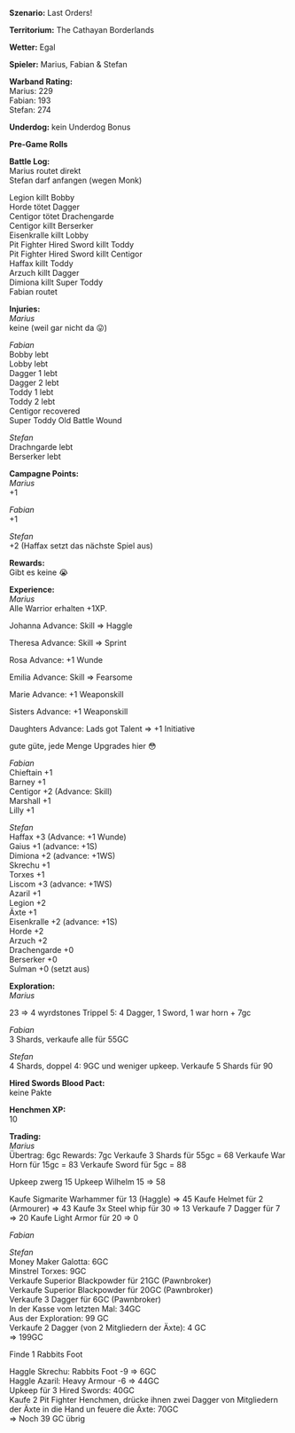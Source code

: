 **Szenario:** Last Orders!

**Territorium:** The Cathayan Borderlands  

**Wetter:** Egal  

**Spieler:** Marius, Fabian & Stefan

**Warband Rating:**  
Marius: 229    
Fabian: 193    
Stefan: 274     

**Underdog:** kein Underdog Bonus   

**Pre-Game Rolls**  

**Battle Log:**  
Marius routet direkt  
Stefan darf anfangen (wegen Monk)  

Legion killt Bobby  
Horde tötet Dagger  
Centigor tötet Drachengarde  
Centigor killt Berserker  
Eisenkralle killt Lobby  
Pit Fighter Hired Sword killt Toddy  
Pit Fighter Hired Sword killt Centigor  
Haffax killt Toddy  
Arzuch killt Dagger  
Dimiona killt Super Toddy  
Fabian routet  


**Injuries:**  
*Marius*  
keine (weil gar nicht da :stuck_out_tongue:)  

*Fabian*  
Bobby lebt  
Lobby lebt  
Dagger 1 lebt  
Dagger 2 lebt  
Toddy 1 lebt  
Toddy 2 lebt  
Centigor recovered  
Super Toddy Old Battle Wound  

*Stefan*  
Drachngarde lebt  
Berserker lebt  

**Campagne Points:**  
*Marius*  
+1

*Fabian*  
+1  

*Stefan*  
+2 (Haffax setzt das nächste Spiel aus)  

**Rewards:**  
Gibt es keine :sob:  

**Experience:**  
*Marius*   
Alle Warrior erhalten +1XP.  

Johanna Advance: Skill => Haggle

Theresa Advance: Skill => Sprint

Rosa Advance: +1 Wunde

Emilia Advance: Skill => Fearsome
 
Marie Advance: +1 Weaponskill 

Sisters Advance: +1 Weaponskill 

Daughters Advance: Lads got Talent => +1 Initiative 

gute güte, jede Menge Upgrades hier :flushed:  

*Fabian*   
Chieftain +1  
Barney +1  
Centigor +2 (Advance: Skill)  
Marshall +1  
Lilly +1  

*Stefan*   
Haffax +3 (Advance: +1 Wunde)   
Gaius +1 (advance: +1S)  
Dimiona +2 (advance: +1WS)  
Skrechu +1  
Torxes +1  
Liscom +3 (advance: +1WS)  
Azaril +1  
Legion +2  
Äxte +1  
Eisenkralle +2 (advance: +1S)  
Horde +2  
Arzuch +2  
Drachengarde +0  
Berserker +0  
Sulman +0 (setzt aus)  

**Exploration:**  
*Marius* 
 
23 => 4 wyrdstones
Trippel 5: 4 Dagger, 1 Sword, 1 war horn + 7gc

*Fabian*  
3 Shards, verkaufe alle für 55GC  

*Stefan*  
4 Shards, doppel 4: 9GC und weniger upkeep. Verkaufe 5 Shards für 90  


**Hired Swords Blood Pact:**  
keine Pakte


**Henchmen XP:**  
10  


**Trading:**  
*Marius*  
Übertrag: 6gc
Rewards: 7gc
Verkaufe 3 Shards für 55gc = 68
Verkaufe War Horn für 15gc = 83
Verkaufe Sword für 5gc = 88

Upkeep zwerg 15
Upkeep Wilhelm 15
=> 58

Kaufe Sigmarite Warhammer für 13 (Haggle) 
=> 45
Kaufe Helmet für 2 (Armourer) => 43
Kaufe 3x Steel whip für 30 => 13
Verkaufe 7 Dagger für 7 => 20
Kaufe Light Armor für 20 => 0

*Fabian*  


*Stefan*   
Money Maker Galotta: 6GC  
Minstrel Torxes: 9GC  
Verkaufe Superior Blackpowder für 21GC (Pawnbroker)  
Verkaufe Superior Blackpowder für 20GC (Pawnbroker)  
Verkaufe 3 Dagger für 6GC (Pawnbroker)  
In der Kasse vom letzten Mal: 34GC   
Aus der Exploration: 99 GC  
Verkaufe 2 Dagger (von 2 Mitgliedern der Äxte): 4 GC  
 => 199GC  

Finde 1 Rabbits Foot  

Haggle Skrechu: Rabbits Foot -9 => 6GC   
Haggle Azaril: Heavy Armour -6 => 44GC  
Upkeep für 3 Hired Swords: 40GC  
Kaufe 2 Pit Fighter Henchmen, drücke ihnen zwei Dagger von Mitgliedern der Äxte in die Hand un feuere die Äxte: 70GC   
 => Noch 39 GC übrig  

